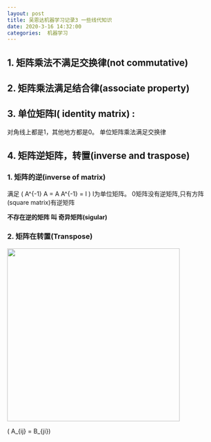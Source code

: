 ```yaml
---
layout: post
title: 吴恩达机器学习记录3 一些线代知识
date: 2020-3-16 14:32:00
categories:  机器学习
---
```


<script type="text/javascript" src="http://cdn.mathjax.org/mathjax/latest/MathJax.js?config=default"></script>

## 1. 矩阵乘法不满足交换律(not commutative)

## 2. 矩阵乘法满足结合律(associate property)

## 3. 单位矩阵I( identity matrix) :
 对角线上都是1，其他地方都是0。 单位矩阵乘法满足交换律

## 4. 矩阵逆矩阵，转置(inverse and traspose)
### 1. 矩阵的逆(inverse of matrix)
   满足 \(  A^{-1} A = A A^{-1} = I  \) I为单位矩阵。
   0矩阵没有逆矩阵,只有方阵(square matrix)有逆矩阵

**不存在逆的矩阵 叫 奇异矩阵(sigular)**

### 2. 矩阵在转置(Transpose)

<img src="https://raw.githubusercontent.com/QuietListener/quietlistener.github.io/master/images/20200316-matrix1.jpg" width="400"> 

\( A_{ij} = B_{ji}\)





